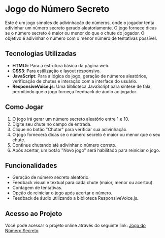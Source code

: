 # Jogo do Número Secreto




Este é um jogo simples de adivinhação de números, onde o jogador tenta adivinhar um número secreto gerado aleatoriamente. O jogo fornece dicas se o número secreto é maior ou menor do que o chute do jogador. O objetivo é adivinhar o número com o menor número de tentativas possível.




## Tecnologias Utilizadas

*   **HTML5**: Para a estrutura básica da página web.
*   **CSS3**: Para estilização e layout responsivo.
*   **JavaScript**: Para a lógica do jogo, geração de números aleatórios, verificação de chutes e interação com a interface do usuário.
*   **ResponsiveVoice.js**: Uma biblioteca JavaScript para síntese de fala, permitindo que o jogo forneça feedback de áudio ao jogador.




## Como Jogar

1.  O jogo irá gerar um número secreto aleatório entre 1 e 10.
2.  Digite seu chute no campo de entrada.
3.  Clique no botão "Chutar" para verificar sua adivinhação.
4.  O jogo fornecerá dicas se o número secreto é maior ou menor que o seu chute.
5.  Continue chutando até adivinhar o número correto.
6.  Após acertar, um botão "Novo jogo" será habilitado para reiniciar o jogo.




## Funcionalidades

*   Geração de número secreto aleatório.
*   Feedback visual e textual para cada chute (maior, menor ou acertou).
*   Contagem de tentativas.
*   Opção de reiniciar o jogo após acertar o número.
*   Feedback de áudio utilizando a biblioteca ResponsiveVoice.js.




## Acesso ao Projeto

Você pode acessar o projeto online através do seguinte link: [Jogo do Número Secreto](https://numero-secreto-sigma-five.vercel.app/)
